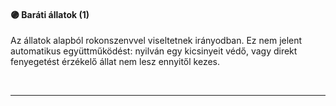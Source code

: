 #### 🟣 Baráti állatok (1)

Az állatok alapból rokonszenvvel viseltetnek irányodban. Ez nem jelent automatikus együttműködést: nyilván egy kicsinyeit védő, vagy direkt fenyegetést érzékelő állat nem lesz ennyitől kezes.

<br />

---
